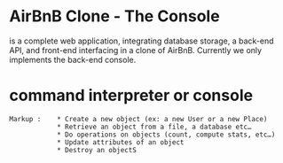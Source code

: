 # AirBnB Clone - The Console
is a complete web application, integrating database storage, a back-end API, and front-end interfacing in a clone of AirBnB. Currently we only implements the back-end console.

# command interpreter or console
    Markup :    * Create a new object (ex: a new User or a new Place)
                * Retrieve an object from a file, a database etc…
                * Do operations on objects (count, compute stats, etc…)
                * Update attributes of an object
                * Destroy an objectS